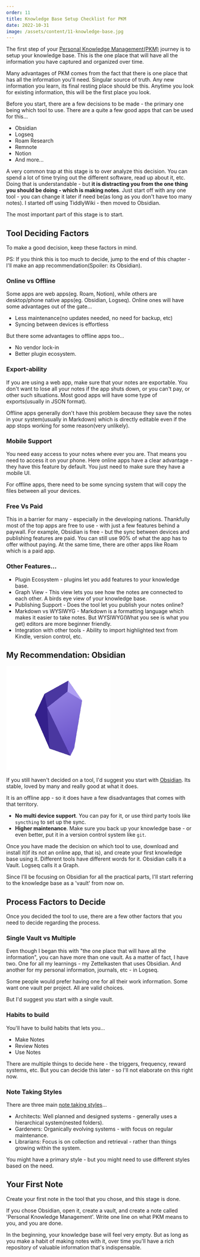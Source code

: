 ```yaml
---
order: 11
title: Knowledge Base Setup Checklist for PKM
date: 2022-10-31
image: /assets/content/11-knowledge-base.jpg
---
```


The first step of your [Personal Knowledge Management(PKM)](https://mindos.in/posts/09-personal-knowledge-management-introduction/) journey is to setup your knowledge base. This is the one place that will have all the information you have captured and organized over time. 

Many advantages of PKM comes from the fact that there is one place that has all the information you'll need. Singular source of truth. Any new information you learn, its final resting place should be this. Anytime you look for existing information, this will be the first place you look.

Before you start, there are a few decisions to be made - the primary one being which tool to use. There are a quite a few good apps that can be used for this...

- Obsidian
- Logseq
- Roam Research
- Remnote
- Notion
- And more...

A very common trap at this stage is to over analyze this decision. You can spend a lot of time trying out the different software, read up about it, etc. Doing that is understandable - but **it is distracting you from the one thing you should be doing - which is making notes**. Just start off with any one tool - you can change it later if need be(as long as you don't have too many notes). I started off using TiddlyWiki - then moved to Obsidian.

The most important part of this stage is to start.

## Tool Deciding Factors

To make a good decision, keep these factors in mind.

PS: If you think this is too much to decide, jump to the end of this chapter - I'll make an app recommendation(Spoiler: its Obsidian).

### Online vs Offline

Some apps are web apps(eg. Roam, Notion), while others are desktop/phone native apps(eg. Obsidian, Logseq). Online ones will have some advantages out of the gate...

- Less maintenance(no updates needed, no need for backup, etc)
- Syncing between devices is effortless

But there some advantages to offline apps too...

- No vendor lock-in 
- Better plugin ecosystem.

### Export-ability

If you are using a web app, make sure that your notes are exportable. You don't want to lose all your notes if the app shuts down, or you can't pay, or other such situations. Most good apps will have some type of exports(usually in JSON format).

Offline apps generally don't have this problem because they save the notes in your system(usually in Markdown) which is directly editable even if the app stops working for some reason(very unlikely).

### Mobile Support

You need easy access to your notes where ever you are. That means you need to access it on your phone. Here online apps have a clear advantage - they have this feature by default. You just need to make sure they have a mobile UI.

For offline apps, there need to be some syncing system that will copy the files between all your devices. 

### Free Vs Paid

This in a barrier for many - especially in the developing nations. Thankfully most of the top apps are free to use - with just a few features behind a paywall. For example, Obsidian is free - but the sync between devices and publishing features are paid. You can still use 90% of what the app has to offer without paying. At the same time, there are other apps like Roam which is a paid app.

### Other Features...

- Plugin Ecosystem - plugins let you add features to your knowledge base.
- Graph View - This view lets you see how the notes are connected to each other. A birds eye view of your knowledge base.
- Publishing Support - Does the tool let you publish your notes online?
- Markdown vs WYSIWYG - Markdown is a formatting language which makes it easier to take notes. But WYSIWYG(What you see is what you get) editors are more beginner friendly.
- Integration with other tools - Ability to import highlighted text from Kindle, version control, etc.

## My Recommendation: Obsidian

![Obsidian](./obsidian.png)

If you still haven't decided on a tool, I'd suggest you start with [Obsidian](https://obsidian.md/). Its stable, loved by many and really good at what it does.

It is an offline app - so it does have a few disadvantages that comes with that territory.

- **No multi device support**. You can pay for it, or use third party tools like `syncthing` to set up the sync.
- **Higher maintenance**. Make sure you back up your knowledge base - or even better, put it in a version control system like `git`.

Once you have made the decision on which tool to use, download and install it(if its not an online app, that is), and create your first knowledge base using it. Different tools have different words for it. Obsidian calls it a Vault. Logseq calls it a Graph. 

Since I'll be focusing on Obsidian for all the practical parts, I'll start referring to the knowledge base as a 'vault' from now on.

## Process Factors to Decide

Once you decided the tool to use, there are a few other factors that you need to decide regarding the process.

### Single Vault vs Multiple

Even though I began this with "the one place that will have all the information", you can have more than one vault. As a matter of fact, I have two. One for all my learnings - my Zettelkasten that uses Obsidian. And another for my personal information, journals, etc - in Logseq. 

Some people would prefer having one for all their work information. Some want one vault per project. All are valid choices.

But I'd suggest you start with a single vault.

### Habits to build

You'll have to build habits that lets you...

- Make Notes
- Review Notes
- Use Notes

There are multiple things to decide here - the triggers, frequency, reward systems, etc. But you can decide this later - so I'll not elaborate on this right now.

### Note Taking Styles

There are three main [note taking styles](https://nesslabs.com/how-to-choose-the-right-note-taking-app)...

- Architects: Well planned and designed systems - generally uses a hierarchical system(nested folders).
- Gardeners: Organically evolving systems - with focus on regular maintenance.
- Librarians: Focus is on collection and retrieval - rather than things growing within the system.

You might have a primary style - but you might need to use different styles based on the need.

## Your First Note

Create your first note in the tool that you chose, and this stage is done.

If you chose Obsidian, open it, create a vault, and create a note called 'Personal Knowledge Management'. Write one line on what PKM means to you, and you are done.

In the beginning, your knowledge base will feel very empty. But as long as you make a habit of making notes with it, over time you'll have a rich repository of valuable information that's indispensable.
